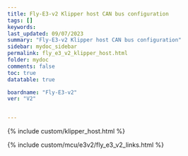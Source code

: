 ```yaml
---
title: Fly-E3-v2 Klipper host CAN bus configuration
tags: []
keywords: 
last_updated: 09/07/2023
summary: "Fly-E3-v2 Klipper host CAN bus configuration"
sidebar: mydoc_sidebar
permalink: fly_e3_v2_klipper_host.html
folder: mydoc
comments: false
toc: true
datatable: true

boardname: "Fly-E3-v2" 
ver: "V2" 


---
```


{% include custom/klipper_host.html %}

{% include custom/mcu/e3v2/fly_e3_v2_links.html %}